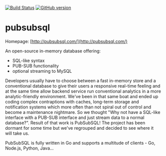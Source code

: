 [![Build Status](https://travis-ci.org/pubsubsql/pubsubsql.svg?branch=master)](https://travis-ci.org/pubsubsql/pubsubsql) [![GitHub version](https://badge.fury.io/gh/pubsubsql%2Fpubsubsql.svg)](https://badge.fury.io/gh/pubsubsql%2Fpubsubsql) 

pubsubsql
=========

Homepage: [http://pubsubsql.com/](http://pubsubsql.com/)


An open-source in-memory database offering:
  - SQL-like syntax
  - PUB-SUB functionality
  - optional streaming to MySQL

Developers usually have to choose between a fast in-memory store and a conventional database to give their users a responsive real-time feeling and at the same time allow backend service run conventional analytics in a more analytic-friendly environment. We've been in that same boat and ended up coding complex contraptions with caches, long-term storage and notification systems which more often than not spiral out of control and become a maintenance nightmare. So we thought "Why not have a SQL-like interface with a PUB-SUB interface and just stream data to a normal database?". Result of that work is PubSubSQL! The project has been dormant for some time but we've regrouped and decided to see where it will take us.

PubSubSQL is fully written in Go and supports a multitude of clients - Go, Node.js, Python, Java...
